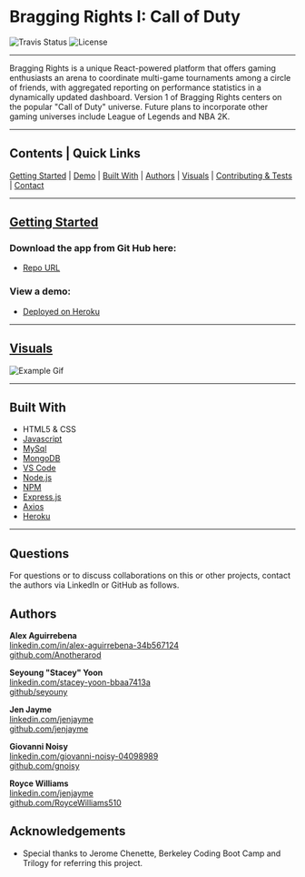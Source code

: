 # Bragging Rights I: Call of Duty
![Travis Status](https://img.shields.io/travis/:seyouny/:StatsDash)
![License](https://img.shields.io/github/license/seyouny/StatsDash)
<hr>

Bragging Rights is a unique React-powered platform that offers gaming enthusiasts an arena to coordinate multi-game tournaments among a circle of friends, with aggregated reporting on performance statistics in a dynamically updated dashboard.  Version 1 of Bragging Rights centers on the popular "Call of Duty" universe.  Future plans to incorporate other gaming universes include League of Legends and NBA 2K.

<hr>

## Contents | Quick Links
[Getting Started](#start)     |     [Demo](#demo)     |     [Built With](#built)     |     [Authors](#author)     |     [Visuals](#visuals)     |     [Contributing & Tests](Contributing.md)     |     [Contact](#contact)

<hr>

## [Getting Started](#start)

### Download the app from Git Hub here:
* [Repo URL](https://github.com/seyouny/StatsDash)

### <a id="demo">View a demo:</a> 
* [Deployed on Heroku](https://dashboard.heroku.com/apps/limitless-ocean-05272/settings)
<hr>

## [Visuals](#visuals)

![Example Gif](./client/public/example.gif)

<hr>

## <a id="built">Built With</a>
* HTML5 & CSS
* [Javascript](https://www.javascript.com/)
* [MySql](https://www.mysql.com/)
* [MongoDB](https://www.mongodb.com/)
* [VS Code](https://code.visualstudio.com/)
* [Node.js](https://nodejs.org/)
* [NPM](https://www.npmjs.com/)
* [Express.js](https://expressjs.com/)
* [Axios](https://www.npmjs.com/package/axios)
* [Heroku](https://www.heroku.com/)

<hr>

## <a id="contact">Questions</a>
For questions or to discuss collaborations on this or other projects, contact the authors via LinkedIn or GitHub as follows.

## <a id="author">Authors</a>
**Alex Aguirrebena**<br>
[linkedin.com/in/alex-aguirrebena-34b567124](https://www.linkedin.com/in/alex-aguirrebena-34b567124)<br>
[github.com/Anotherarod](https://github.com/Anotherarod)


**Seyoung "Stacey" Yoon**<br>
[linkedin.com/stacey-yoon-bbaa7413a](https://www.linkedin.com/in/seyouny)<br>
[github/seyouny](https://github.com/seyouny)


**Jen Jayme**<br>
[linkedin.com/jenjayme](https://www.linkedin.com/in/jenjayme)<br>
[github.com/jenjayme](https://github.com/JenJayme)

**Giovanni Noisy**<br>
[linkedin.com/giovanni-noisy-04098989](https://www.linkedin.com/in/giovanni-noisy-04098989)<br>
[github.com/gnoisy](https://github.com/GNoisy)


**Royce Williams**<br>
[linkedin.com/jenjayme](https://www.linkedin.com/in/royce-williams-3334261ab)<br>
[github.com/RoyceWilliams510](https://github.com/RoyceWilliams510)


## Acknowledgements
* Special thanks to Jerome Chenette, Berkeley Coding Boot Camp and Trilogy for referring this project.
